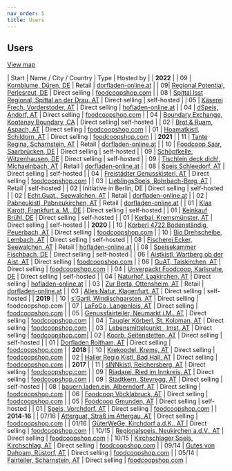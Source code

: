 ```yaml
---
nav_order: 5
title: Users
---
```

## Users

[View map](https://umap.openstreetmap.fr/de/map/verbreitung-foodcoopshop_211165)

| Start | Name / City / Country | Type | Hosted by |
| **2022** |
| 09 | [Kornblume, Düren, DE](https://kornblume.dorfladen-online.at/) | Retail | [dorfladen-online.at](https://dorfladen-online.at) |
| 09| [Regional Potential, Perlesreut, DE](https://genuss.regional-potential.de/) | Direct selling | [foodcoopshop.com](https://www.foodcoopshop.com) |
| 08 | [Spittal Isst Regional, Spittal an der Drau, AT](https://shop.spittalisstregional.at) | Direct selling | self-hosted |
| 05 | [Käserei Frech, Vorderstoder, AT](https://www.freches-schaf.at) | Direct selling | [hofladen-online.at](https://www.hofladen-online.at) |
| 04 | [dSpeis, Andorf, AT](https://foodcoop.dspeis-andorf.at/) | Direct selling | [foodcoopshop.com](https://www.foodcoopshop.com) |
| 04 | [Boundary Exchange, Kootenay Boundary, CA](https://boundaryexchange.com) | Direct selling| self-hosted |
| 02 | [Brot & Ruam, Aspach, AT](https://shop.brotundruam.at) | Direct selling | [foodcoopshop.com](https://www.foodcoopshop.com) |
| 01 | [Hoamatkistl, Schildorn, AT](https://www.hoamatkistl.at) | Direct selling | [foodcoopshop.com](https://www.foodcoopshop.com) |
| **2021** |
| 11 | [Tante Regina, Scharnstein, AT](https://www.tante-regina.at) | Retail | [dorfladen-online.at](https://dorfladen-online.at) |
| 10 | [Foodcoop Saar, Saarbrücken, DE](https://shop.foodcoop-saar.de) | Direct selling | self-hosted |
| 09 | [Schöpfkelle, Witzenhausen, DE](https://schoepfkelle.com) | Direct selling | self-hosted |
| 09 | [Tischlein deck dich!, Michaelnbach, AT](https://tischleindeckdich.jetzt) | Retail | [dorfladen-online.at](https://dorfladen-online.at) |
| 08 | [Speis Schleedorf, AT](https://speis.schleedorf.at) | Direct selling | self-hosted |
| 04 | [Freistädter Genusskisterl, AT](https://www.freistaedtergenusskisterl.at) | Direct selling | [foodcoopshop.com](https://www.foodcoopshop.com) |
| 03 | [LieblingsSpeis, Rohrbach-Berg, AT](https://shop.lieblingsspeis.at) | Retail | self-hosted |
| 02 | Initiative in Berlin, DE | Direct selling | self-hosted |
| 02 | [Echt.Guat., Seewalchen, AT](https://www.echt-guat.at) | Retail | [dorfladen-online.at](https://dorfladen-online.at) |
| 02 | [Pabneukistl, Pabneukirchen, AT](https://www.pabneukistl.at) | Retail | [dorfladen-online.at](https://dorfladen-online.at) |
| 01 | [Klaa Karott, Frankfurt a. M., DE](https://shop.klaakarott.de) | Direct selling | self-hosted |
| 01 | [Keinkauf Brühl, DE](https://shop.keinkauf-bruehl.de) | Direct selling | self-hosted |
| 01 | [Kerbal, Kremsmünster, AT](https://www.kerbal.at) | Direct selling | self-hosted |
| **2020** |
| 10 | [Körberl 4722 Bodenständig, Peuerbach, AT](https://koerberl.4722boden-staendig.at) | Direct selling | [foodcoopshop.com](https://www.foodcoopshop.com) |
| 10 | [Bio Drehscheibe, Lembach, AT](https://www.bio-drehscheibe.at) | Direct selling | self-hosted |
| 08 | [Fischerei Ecker, Seewalchen, AT](https://shop.fischerei-ecker.at) | Retail | [hofladen-online.at](https://www.hofladen-online.at) |
| 08 | [Speisekammer Fischbach, DE](https://foodcoop.kultinativ.org) | Direct selling | self-hosted |
| 06 | [Aistkistl, Wartberg ob der Aist, AT](https://www.aistkistl.at) | Direct selling | [foodcoopshop.com](https://www.foodcoopshop.com) |
| 06 | [GuAT, Taiskirchen, AT](https://www.guat-taiskirchen.at) | Direct selling | [foodcoopshop.com](https://www.foodcoopshop.com) |
| 04 | [Unverpackt Foodcoop, Karlsruhe, DE](https://shop.unverpackt-foodcoop.de) | Direct selling | self-hosted |
| 04 | [Naturhof, Laakirchen, AT](https://shop.naturhof.at) | Direct selling | [hofladen-online.at](https://www.hofladen-online.at) |
| 03 | [Zur Berta, Ottensheim, AT](https://www.zurberta.at) | Retail | [dorfladen-online.at](https://dorfladen-online.at) |
| 03 | [Alles Natur, Klagenfurt, AT](https://order.alles-natur.at) | Direct selling | self-hosted |
| **2019** |
| 10 | [s'Gartl, Windischgarsten, AT](https://www.s-gartl.at) | Direct selling | foodcoopshop.com |
| 07 | [LaFoCo, Langenlois, AT](https://www.lafoco.at) | Direct selling | [foodcoopshop.com](https://www.foodcoopshop.com) |
| 05 | [Genussfairteiler, Neumarkt i.M., AT](https://www.genussfairteiler.at) | Direct selling | [foodcoopshop.com](https://www.foodcoopshop.com) |
| 04 | [Taugler Körberl, St. Koloman, AT](https://körberl.taugl.online) | Direct selling | [foodcoopshop.com](https://www.foodcoopshop.com) |
| 03 | [Lebensmittelpunkt , Imst, AT](https://shop.lebensmittelpunkt.tirol) | Direct selling | [foodcoopshop.com](https://www.foodcoopshop.com)|
| 02 | [Koorb, Seitenstetten, AT](https://koorb.at) | Direct selling | self-hosted |
| 01 | [Dorfladen Roitham, AT](https://www.dorfladenroitham.at) | Direct selling | [foodcoopshop.com](https://www.foodcoopshop.com) |
| **2018** |
| 10 | [Krekoodel, Krems, AT](https://www.krekoodel.at) | Direct selling | [foodcoopshop.com](https://www.foodcoopshop.com) |
| 02 | [Haller Regio Kistl, Bad Hall, AT](https://www.haller-regio-kistl.at) | Direct selling | [foodcoopshop.com](https://www.foodcoopshop.com) |
| **2017** |
| 11 | [sINNkistl, Reichersberg, AT](https://www.sinnkistl.at) | Direct selling | [foodcoopshop.com](https://www.foodcoopshop.com) |
| 09 | [Riadarei, Ried im Innkreis, AT](https://www.riadarei.at) | Direct selling | [foodcoopshop.com](https://www.foodcoopshop.com) |
| 09 | [Stadtkern, Steyregg, AT](http://www.stadtkern.at) | Direct selling | self-hosted |
| 08 | [bauern.laden.ein, Alberndorf, AT](https://www.bauernladenein.at) | Direct selling | [foodcoopshop.com](https://www.foodcoopshop.com)  |
| 06 | [Foodcoop Vöcklabruck, AT](https://vb.[foodcoopshop.com](https://www.foodcoopshop.com)) | Direct selling | [foodcoopshop.com](https://www.foodcoopshop.com) |
| 05 | [Foodcoop Gmunden, AT](http://www.foodcoop-gmunden.at) | Direct selling | self-hosted  |
| 01 | [Speis, Vorchdorf, AT](https://www.speisvorchdorf.at) | Direct selling | [foodcoopshop.com](https://www.foodcoopshop.com) |
| **2014-16**  |
| 07/16 | [Atterguat, Straß im Attergau, AT](https://www.atterguat.at) | Direct selling | [foodcoopshop.com](https://www.foodcoopshop.com) |
| 01/16 | [GüterWeGe, Kirchdorf a.d.K., AT ](https://www.gueterwege.at) | Direct selling | [foodcoopshop.com](https://www.foodcoopshop.com) |
| 10/15 | [Regionalspeis, Neukirchen a.d.V., AT](https://www.regionalspeis.at) | Direct selling | [foodcoopshop.com](https://www.foodcoopshop.com) |
| 10/15 | [Kirchschlager Speis, Kirchschlag, AT](https://www.kirchschlagerspeis.net) | Direct selling | [foodcoopshop.com](https://www.foodcoopshop.com) |
| 09/14 | [Gutes von Dahoam, Rüstorf, AT](https://www.gutesvondahoam.at) | Direct selling | [foodcoopshop.com](https://www.foodcoopshop.com) |
| 05/14 | [Fairteiler, Scharnstein, AT](https://www.fairteiler-scharnstein.at) | Direct selling | [foodcoopshop.com](https://www.foodcoopshop.com) |
